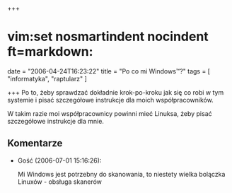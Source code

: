 +++
# vim:set nosmartindent nocindent ft=markdown:
date = "2006-04-24T16:23:22"
title = "Po co mi Windows™?"
tags = [ "informatyka", "raptularz" ]

+++
Po to, żeby sprawdzać dokładnie krok-po-kroku jak się co robi w tym systemie i
pisać szczegółowe instrukcje dla moich współpracowników.

W takim razie moi współpracownicy powinni mieć Linuksa, żeby pisać szczegółowe
instrukcje dla mnie.

<!--more-->

## Komentarze

* Gość (2006-07-01 15:16:26): <p>Mi Windows jest potrzebny do skanowania, to
  niestety wielka bolączka Linuxów - obsługa skanerów</p>
